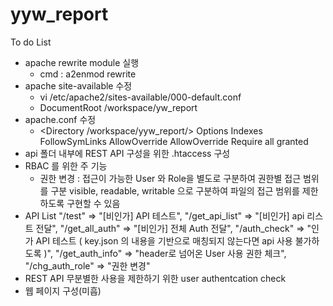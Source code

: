 # yyw_report

To do List
 - apache rewrite module 실행
   - cmd : a2enmod rewrite
 - apache site-available 수정
   - vi /etc/apache2/sites-available/000-default.conf
   - DocumentRoot /workspace/yw_report
 - apache.conf 수정
   - <Directory /workspace/yyw_report/>
         Options Indexes FollowSymLinks
		 AllowOverride AllowOverride
		 Require all granted
     </Directory>
 - api 폴더 내부에 REST API 구성을 위한 .htaccess 구성
 - RBAC 를 위한 주 기능
   - 권한 변경 : 접근이 가능한 User 와 Role을 별도로 구분하여 권한별 접근 범위를 구분
                visible, readable, writable 으로 구분하여 파일의 접근 범위를 제한하도록 구현할 수 있음
 - API List
	"/test"				=> "[비인가] API 테스트",
	"/get_api_list"		=> "[비인가] api 리스트 전달",
	"/get_all_auth"		=> "[비인가] 전체 Auth 전달",
	"/auth_check"		=> "인가 API 테스트 ( key.json 의 내용을 기반으로 매칭되지 않는다면 api 사용 불가하도록 )",
	"/get_auth_info"	=> "header로 넘어온 User 사용 권한 체크",
	"/chg_auth_role"	=> "권한 변경"
 - REST API 무분별한 사용을 제한하기 위한 user authentcation check
 - 웹 페이지 구성(미흡)